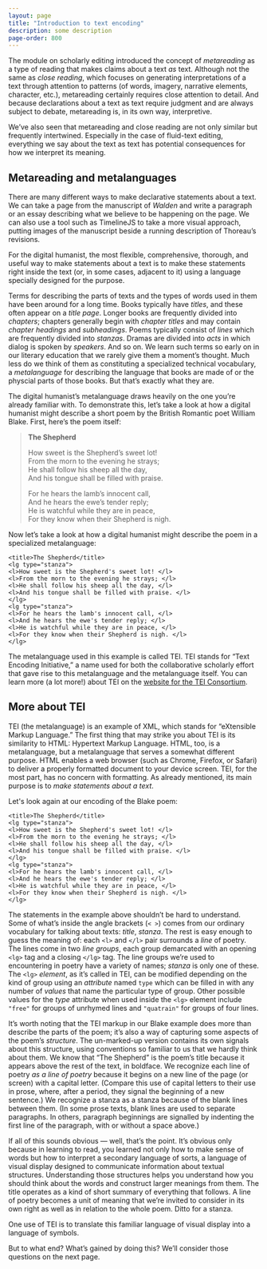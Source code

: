 ```yaml
---
layout: page
title: "Introduction to text encoding"
description: some description
page-order: 800
---
```


The module on scholarly editing introduced the concept of *metareading* as a type of reading that makes claims about a text *as* text. Although not the same as *close reading*, which focuses on generating interpretations of a text through attention to patterns (of words, imagery, narrative elements, character, etc.), metareading certainly requires close attention to detail. And because declarations about a text as text require judgment and are always subject to debate, metareading is, in its own way, interpretive.

We’ve also seen that metareading and close reading are not only similar but frequently intertwined. Especially in the case of fluid-text editing, everything we say about the text as text has potential consequences for how we interpret its meaning.

## Metareading and metalanguages

There are many different ways to make declarative statements about a text. We can take a page from the manuscript of *Walden* and write a paragraph or an essay describing what we believe to be happening on the page. We can also use a tool such as TimelineJS to take a more visual approach, putting images of the manuscript beside a running description of Thoreau’s revisions.

For the digital humanist, the most flexible, comprehensive, thorough, and useful way to make statements about a text is to make these statements right inside the text (or, in some cases, adjacent to it) using a language specially designed for the purpose.

Terms for describing the parts of texts and the types of words used in them have been around for a long time. Books typically have *titles*, and these often appear on a *title page*. Longer books are frequently divided into *chapters*; chapters generally begin with *chapter titles* and may contain *chapter headings* and *subheadings*. Poems typically consist of *lines* which are frequently divided into *stanzas*. Dramas are divided into *acts* in which dialog is spoken by *speakers*. And so on. We learn such terms so early on in our literary education that we rarely give them a moment’s thought. Much less do we think of them as constituting a specialized technical vocabulary, a *metalanguage* for describing the language that books are made of or the physcial parts of those books. But that’s exactly what they are.

The digital humanist’s metalanguage draws heavily on the one you’re already familiar with. To demonstrate this, let’s take a look at how a digital humanist might describe a short poem by the British Romantic poet William Blake. First, here’s the poem itself:

> **The Shepherd**
> 
> How sweet is the Shepherd’s sweet lot!  
> From the morn to the evening he strays;  
> He shall follow his sheep all the day,  
> And his tongue shall be filled with praise.
> 
> For he hears the lamb’s innocent call,  
> And he hears the ewe’s tender reply;  
> He is watchful while they are in peace,  
> For they know when their Shepherd is nigh.

Now let’s take a look at how a digital humanist might describe the poem in a specialized metalanguage:

    <title>The Shepherd</title>
    <lg type="stanza">
    <l>How sweet is the Shepherd's sweet lot! </l>
    <l>From the morn to the evening he strays; </l>
    <l>He shall follow his sheep all the day, </l>
    <l>And his tongue shall be filled with praise. </l>
    </lg>
    <lg type="stanza">
    <l>For he hears the lamb's innocent call, </l>
    <l>And he hears the ewe's tender reply; </l>
    <l>He is watchful while they are in peace, </l>
    <l>For they know when their Shepherd is nigh. </l>
    </lg>

The metalanguage used in this example is called TEI. TEI stands for “Text Encoding Initiative,” a name used for both the collaborative scholarly effort that gave rise to this metalanguage and the metalanguage itself. You can learn more (a lot more!) about TEI on the [website for the TEI Consortium](https://tei-c.org).

## More about TEI

TEI (the metalanguage) is an example of XML, which stands for “eXtensible Markup Language.” The first thing that may strike you about TEI is its similarity to HTML: Hypertext Markup Language. HTML, too, is a metalanguage, but a metalanguage that serves a somewhat different purpose. HTML enables a web browser (such as Chrome, Firefox, or Safari) to deliver a properly formatted document to your device screen. TEI, for the most part, has no concern with formatting. As already mentioned, its main purpose is to *make statements about a text*.

Let's look again at our encoding of the Blake poem:

    <title>The Shepherd</title>
    <lg type="stanza">
    <l>How sweet is the Shepherd's sweet lot! </l>
    <l>From the morn to the evening he strays; </l>
    <l>He shall follow his sheep all the day, </l>
    <l>And his tongue shall be filled with praise. </l>
    </lg>
    <lg type="stanza">
    <l>For he hears the lamb's innocent call, </l>
    <l>And he hears the ewe's tender reply; </l>
    <l>He is watchful while they are in peace, </l>
    <l>For they know when their Shepherd is nigh. </l>
    </lg>

The statements in the example above shouldn’t be hard to understand. Some of what’s inside the angle brackets (`< >`) comes from our ordinary vocabulary for talking about texts: *title*, *stanza*. The rest is easy enough to guess the meaning of: each `<l>` and `</l>` pair surrounds a *line* of poetry. The lines come in two *line groups*, each group demarcated with an opening `<lg>` tag and a closing `</lg>` tag. The line groups we’re used to encountering in poetry have a variety of names; *stanza* is only one of these. The `<lg>` *element*, as it’s called in TEI, can be modified depending on the kind of group using an *attribute* named `type` which can be filled in with any number of *values* that name the particular type of group. Other possible values for the *type* attribute when used inside the `<lg>` element include `"free"` for groups of unrhymed lines and `"quatrain"` for groups of four lines.

It’s worth noting that the TEI markup in our Blake example does more than describe the parts of the poem; it’s also a way of capturing some aspects of the poem’s *structure*. The un-marked-up version contains its own signals about this structure, using conventions so familiar to us that we hardly think about them. We know that “The Shepherd” is the poem’s title because it appears above the rest of the text, in boldface. We recognize each line of poetry *as a line of poetry* because it begins on a new line of the page (or screen) with a capital letter. (Compare this use of capital letters to their use in prose, where, after a period, they signal the beginning of a new sentence.) We recognize a stanza as a stanza because of the blank lines between them. (In some prose texts, blank lines are used to separate paragraphs. In others, paragraph beginnings are signalled by indenting the first line of the paragraph, with or without a space above.)

If all of this sounds obvious — well, that’s the point. It’s obvious only because in learning to read, you learned not only how to make sense of words but how to interpret a secondary language of sorts, a language of visual display designed to communicate information about textual structures. Understanding those structures helps you understand how you should think about the words and construct larger meanings from them. The title operates as a kind of short summary of everything that follows. A line of poetry becomes a unit of meaning that we’re invited to consider in its own right as well as in relation to the whole poem. Ditto for a stanza.

One use of TEI is to translate this familiar language of visual display into a language of symbols.

But to what end? What’s gained by doing this? We’ll consider those questions on the next page.